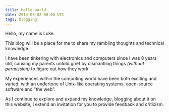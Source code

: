 ```yaml
---
title: Hello world
date: 2014-08-02 08:00 UTC
tags: blogging
---
```


Hello, my name is Luke.

This blog will be a place for me to share my rambling thoughts and technical
knowledge.

I have been tinkering with electronics and computers since I was 8 years old,
causing my parents untold grief by dismantling things _(without permission)_
to figure out how they work

My experiences within the computing world have been both exciting and varied,
with an undertone of Unix-like operating systems, open-source software and
"the web".

As I continue to explore and expand my knowledge, blogging about it on this
website, I extend an invitation for you to provide feedback and criticism.
